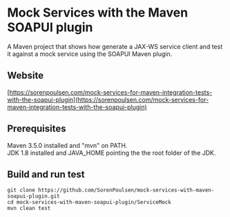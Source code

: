 # Mock Services with the Maven SOAPUI plugin

A Maven project that shows how generate a JAX-WS service client and test it against a mock service using the SOAPUI Maven plugin.

## Website

[https://sorenpoulsen.com/mock-services-for-maven-integration-tests-with-the-soapui-plugin](https://sorenpoulsen.com/mock-services-for-maven-integration-tests-with-the-soapui-plugin)

## Prerequisites

Maven 3.5.0 installed and "mvn" on PATH.  
JDK 1.8 installed and JAVA_HOME pointing the the root folder of the JDK.

## Build and run test
```
git clone https://github.com/SorenPoulsen/mock-services-with-maven-soapui-plugin.git
cd mock-services-with-maven-soapui-plugin/ServiceMock
mvn clean test
```


